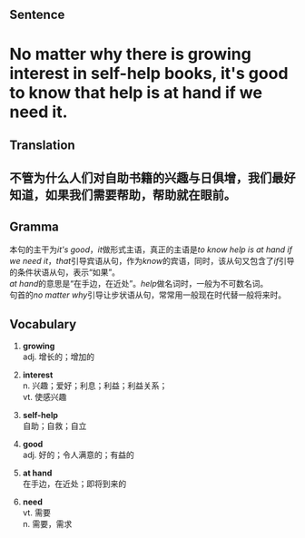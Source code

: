 ## Sentence

<h1>No matter why there is growing interest in self-help books, it's good to know that help is at hand if we need it.</h1>

## Translation

<h2>不管为什么人们对自助书籍的兴趣与日俱增，我们最好知道，如果我们需要帮助，帮助就在眼前。</h2>

## Gramma     

本句的主干为*it's good*，*it*做形式主语，真正的主语是*to know help is at hand if we need it*，*that*引导宾语从句，作为*know*的宾语，同时，该从句又包含了*if*引导的条件状语从句，表示“如果”。      
*at hand*的意思是“在手边，在近处”。*help*做名词时，一般为不可数名词。      
句首的*no matter why*引导让步状语从句，常常用一般现在时代替一般将来时。       

## Vocabulary   

1. **growing**     
adj. 增长的；增加的      

2. **interest**       
n. 兴趣；爱好；利息；利益；利益关系；     
vt. 使感兴趣       

3. **self-help**        
自助；自救；自立        

4. **good**        
adj. 好的；令人满意的；有益的         

5. **at hand**        
在手边，在近处；即将到来的        

6. **need**       
vt. 需要       
n. 需要，需求        
